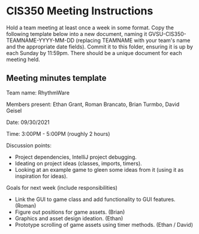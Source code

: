 # CIS350 Meeting Instructions

Hold a team meeting at least once a week in some format.  Copy the following template below into a new document, naming it GVSU-CIS350-TEAMNAME-YYYY-MM-DD (replacing TEAMNAME with your team's name and the appropriate date fields).  Commit it to this folder, ensuring it is up by each Sunday by 11:59pm.  There should be a unique document for each meeting held.

## Meeting minutes template

Team name: RhythmWare

Members present: Ethan Grant, Roman Brancato, Brian Turmbo, David Geisel

Date: 09/30/2021

Time: 3:00PM - 5:00PM (roughly 2 hours)

Discussion points: 

* Project dependencies, IntelliJ project debugging.
* Ideating on project ideas (classes, imports, timers).
* Looking at an example game to gleen some ideas from it (using it as inspiration for ideas).

Goals for next week (include responsibilities)

* Link the GUI to game class and add functionality to GUI features. (Roman)
* Figure out positions for game assets. (Brian)
* Graphics and asset design ideation. (Ethan)
* Prototype scrolling of game assets using timer methods. (Ethan / David)
